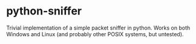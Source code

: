 python-sniffer
==============

Trivial implementation of a simple packet sniffer in python. Works on both Windows and Linux (and probably other POSIX systems, but untested).
